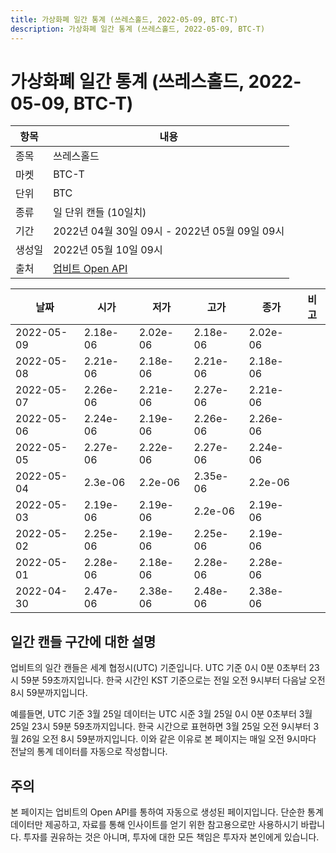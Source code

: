 ```yaml
---
title: 가상화폐 일간 통계 (쓰레스홀드, 2022-05-09, BTC-T)
description: 가상화폐 일간 통계 (쓰레스홀드, 2022-05-09, BTC-T)
---
```



가상화폐 일간 통계 (쓰레스홀드, 2022-05-09, BTC-T)
===

|항목|내용|
|--|--|
|종목|쓰레스홀드|
|마켓|BTC-T|
|단위|BTC|
|종류|일 단위 캔들 (10일치)|
|기간|2022년 04월 30일 09시 - 2022년 05월 09일 09시|
|생성일|2022년 05월 10일 09시|
|출처|[업비트 Open API](https://docs.upbit.com)|


|날짜|시가|저가|고가|종가|비고|
|--|--|--|--|--|--|
|2022-05-09|2.18e-06|2.02e-06|2.18e-06|2.02e-06|    |
|2022-05-08|2.21e-06|2.18e-06|2.21e-06|2.18e-06|    |
|2022-05-07|2.26e-06|2.21e-06|2.27e-06|2.21e-06|    |
|2022-05-06|2.24e-06|2.19e-06|2.26e-06|2.26e-06|    |
|2022-05-05|2.27e-06|2.22e-06|2.27e-06|2.24e-06|    |
|2022-05-04|2.3e-06|2.2e-06|2.35e-06|2.2e-06|    |
|2022-05-03|2.19e-06|2.19e-06|2.2e-06|2.19e-06|    |
|2022-05-02|2.25e-06|2.19e-06|2.25e-06|2.19e-06|    |
|2022-05-01|2.28e-06|2.18e-06|2.28e-06|2.28e-06|    |
|2022-04-30|2.47e-06|2.38e-06|2.48e-06|2.38e-06|    |


일간 캔들 구간에 대한 설명
---


업비트의 일간 캔들은 세계 협정시(UTC) 기준입니다. 
UTC 기준 0시 0분 0초부터 23시 59분 59초까지입니다. 
한국 시간인 KST 기준으로는 전일 오전 9시부터 다음날 오전 8시 59분까지입니다. 


예를들면, UTC 기준 3월 25일 데이터는 UTC 시준 3월 25일 0시 0분 0초부터 3월 25일 23시 59분 59초까지입니다. 
한국 시간으로 표현하면 3월 25일 오전 9시부터 3월 26일 오전 8시 59분까지입니다. 
이와 같은 이유로 본 페이지는 매일 오전 9시마다 전날의 통계 데이터를 자동으로 작성합니다. 


주의
---


본 페이지는 업비트의 Open API를 통하여 자동으로 생성된 페이지입니다. 
단순한 통계 데이터만 제공하고, 자료를 통해 인사이트를 얻기 위한 참고용으로만 사용하시기 바랍니다. 
투자를 권유하는 것은 아니며, 투자에 대한 모든 책임은 투자자 본인에게 있습니다. 
